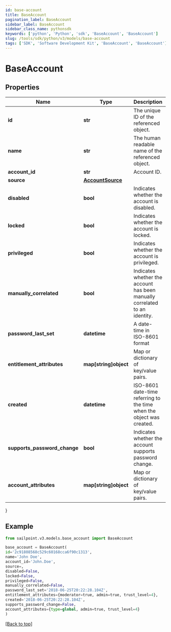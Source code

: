 ```yaml
---
id: base-account
title: BaseAccount
pagination_label: BaseAccount
sidebar_label: BaseAccount
sidebar_class_name: pythonsdk
keywords: ['python', 'Python', 'sdk', 'BaseAccount', 'BaseAccount'] 
slug: /tools/sdk/python/v3/models/base-account
tags: ['SDK', 'Software Development Kit', 'BaseAccount', 'BaseAccount']
---
```


# BaseAccount


## Properties

Name | Type | Description | Notes
------------ | ------------- | ------------- | -------------
**id** | **str** | The unique ID of the referenced object. | [optional] 
**name** | **str** | The human readable name of the referenced object. | [optional] 
**account_id** | **str** | Account ID. | [optional] 
**source** | [**AccountSource**](account-source) |  | [optional] 
**disabled** | **bool** | Indicates whether the account is disabled. | [optional] [default to False]
**locked** | **bool** | Indicates whether the account is locked. | [optional] [default to False]
**privileged** | **bool** | Indicates whether the account is privileged. | [optional] [default to False]
**manually_correlated** | **bool** | Indicates whether the account has been manually correlated to an identity. | [optional] [default to False]
**password_last_set** | **datetime** | A date-time in ISO-8601 format | [optional] 
**entitlement_attributes** | **map[string]object** | Map or dictionary of key/value pairs. | [optional] 
**created** | **datetime** | ISO-8601 date-time referring to the time when the object was created. | [optional] 
**supports_password_change** | **bool** | Indicates whether the account supports password change. | [optional] [default to False]
**account_attributes** | **map[string]object** | Map or dictionary of key/value pairs. | [optional] 
}

## Example

```python
from sailpoint.v3.models.base_account import BaseAccount

base_account = BaseAccount(
id='2c91808568c529c60168cca6f90c1313',
name='John Doe',
account_id='John.Doe',
source=,
disabled=False,
locked=False,
privileged=False,
manually_correlated=False,
password_last_set='2018-06-25T20:22:28.104Z',
entitlement_attributes={moderator=true, admin=true, trust_level=4},
created='2018-06-25T20:22:28.104Z',
supports_password_change=False,
account_attributes={type=global, admin=true, trust_level=4}
)

```
[[Back to top]](#) 


